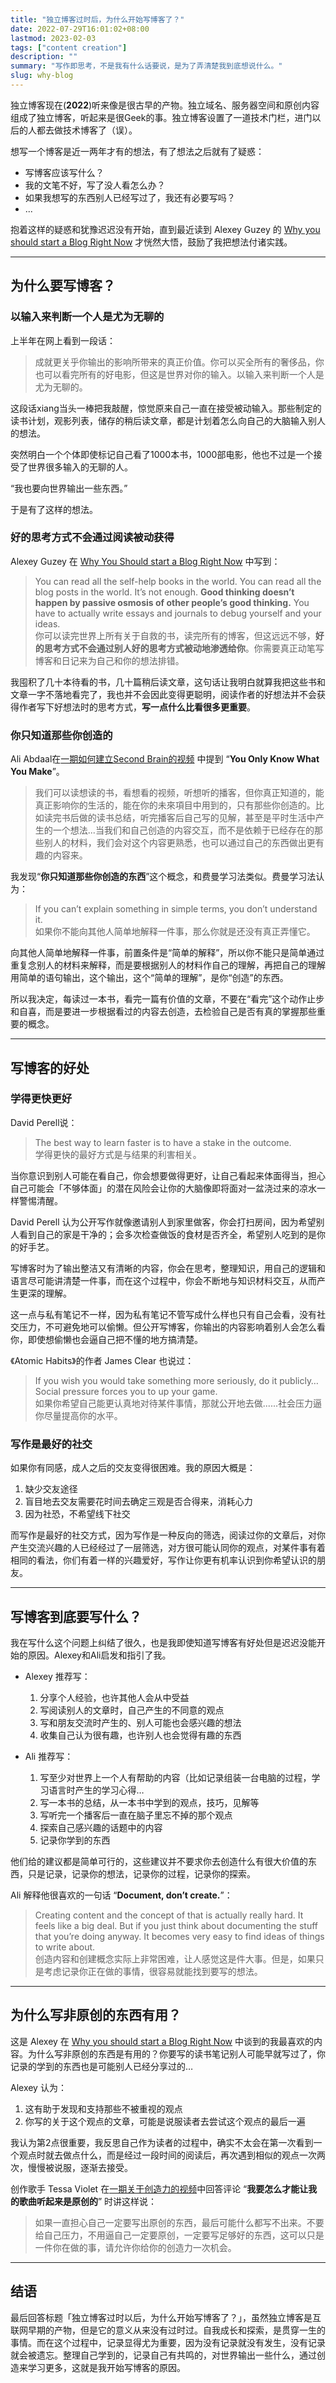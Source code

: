 ```yaml
---
title: "独立博客过时后，为什么开始写博客了？"
date: 2022-07-29T16:01:02+08:00
lastmod: 2023-02-03
tags: ["content creation"]
description: ""
summary: "写作即思考，不是我有什么话要说，是为了弄清楚我到底想说什么。"
slug: why-blog
---
```


独立博客现在(**2022**)听来像是很古早的产物。独立域名、服务器空间和原创内容组成了独立博客，听起来是很Geek的事。独立博客设置了一道技术门栏，进门以后的人都去做技术博客了（误）。

想写一个博客是近一两年才有的想法，有了想法之后就有了疑惑：
- 写博客应该写什么？
- 我的文笔不好，写了没人看怎么办？
- 如果我想写的东西别人已经写过了，我还有必要写吗？
- ...

抱着这样的疑惑和犹豫迟迟没有开始，直到最近读到 Alexey Guzey 的 [Why you should start a Blog Right Now](https://guzey.com/personal/why-have-a-blog/) 才恍然大悟，鼓励了我把想法付诸实践。

---
## 为什么要写博客？

### 以输入来判断一个人是尤为无聊的
上半年在网上看到一段话：

> 成就更关乎你输出的影响所带来的真正价值。你可以买全所有的奢侈品，你也可以看完所有的好电影，但这是世界对你的输入。以输入来判断一个人是尤为无聊的。

这段话xiang当头一棒把我敲醒，惊觉原来自己一直在接受被动输入。那些制定的读书计划，观影列表，储存的稍后读文章，都是计划着怎么向自己的大脑输入别人的想法。

突然明白一个个体即使标记自己看了1000本书，1000部电影，他也不过是一个接受了世界很多输入的无聊的人。

“我也要向世界输出一些东西。”

于是有了这样的想法。

### 好的思考方式不会通过阅读被动获得
Alexey Guzey 在 [Why You Should start a Blog Right Now](https://guzey.com/personal/why-have-a-blog/) 中写到：

> You can read all the self-help books in the world. You can read all the blog posts in the world. It’s not enough. **Good thinking doesn’t happen by passive osmosis of other people’s good thinking.** You have to actually write essays and journals to debug yourself and your ideas.  
你可以读完世界上所有关于自救的书，读完所有的博客，但这远远不够，**好的思考方式不会通过别人好的思考方式被动地渗透给你**。你需要真正动笔写博客和日记来为自己和你的想法排错。

我囤积了几十本待看的书，几十篇稍后读文章，这句话让我明白就算我把这些书和文章一字不落地看完了，我也并不会因此变得更聪明，阅读作者的好想法并不会获得作者写下好想法时的思考方式，**写一点什么比看很多更重要**。


### 你只知道那些你创造的
Ali Abdaal在[一期如何建立Second Brain的视频](https://m.youtube.com/watch?v=OP3dA2GcAh8&feature=youtu.be) 中提到 “**You Only Know What You Make**”。

> 我们可以读想读的书，看想看的视频，听想听的播客，但你真正知道的，能真正影响你的生活的，能在你的未來項目中用到的，只有那些你创造的。比如读完书后做的读书总结，听完播客后自己写的见解，甚至是平时生活中产生的一个想法...当我们和自己创造的内容交互，而不是依赖于已经存在的那些别人的材料，我们会对这个内容更熟悉，也可以通过自己的东西做出更有趣的内容来。

我发现“**你只知道那些你创造的东西**”这个概念，和费曼学习法类似。费曼学习法认为：

> If you can’t explain something in simple terms, you don’t understand it.  
如果你不能向其他人简单地解释一件事，那么你就是还没有真正弄懂它。

向其他人简单地解释一件事，前置条件是“简单的解释”，所以你不能只是简单通过重复念别人的材料来解释，而是要根据别人的材料作自己的理解，再把自己的理解用简单的语句输出，这个输出，这个“简单的理解”，是你“创造”的东西。

所以我决定，每读过一本书，看完一篇有价值的文章，不要在“看完”这个动作止步和自喜，而是要进一步根据看过的内容去创造，去检验自己是否有真的掌握那些重要的概念。

---
## 写博客的好处

### 学得更快更好

David Perell说：
> The best way to learn faster is to have a stake in the outcome.     
学得更快的最好方式是与结果的利害相关。


当你意识到别人可能在看自己，你会想要做得更好，让自己看起来体面得当，担心自己可能会「不够体面」的潜在风险会让你的大脑像即将面对一盆浇过来的凉水一样警惕清醒。

David Perell 认为公开写作就像邀请别人到家里做客，你会打扫房间，因为希望别人看到自己的家是干净的；会多次检查做饭的食材是否齐全，希望别人吃到的是你的好手艺。

写博客时为了输出整洁又有清晰的内容，你会在思考，整理知识，用自己的逻辑和语言尽可能讲清楚一件事，而在这个过程中，你会不断地与知识材料交互，从而产生更深的理解。

这一点与私有笔记不一样，因为私有笔记不管写成什么样也只有自己会看，没有社交压力，不可避免地可以偷懒。但公开写博客，你输出的内容影响着别人会怎么看你，即使想偷懒也会逼自己把不懂的地方搞清楚。

《Atomic Habits》的作者 James Clear 也说过：
> If you wish you would take something more seriously, do it publicly… Social pressure forces you to up your game.     
如果你希望自己能更认真地对待某件事情，那就公开地去做......社会压力逼你尽量提高你的水平。

### 写作是最好的社交
如果你有同感，成人之后的交友变得很困难。我的原因大概是：
1. 缺少交友途径
2. 盲目地去交友需要花时间去确定三观是否合得来，消耗心力
3. 因为社恐，不希望线下社交

而写作是最好的社交方式，因为写作是一种反向的筛选，阅读过你的文章后，对你产生交流兴趣的人已经经过了一层筛选，对方很可能认同你的观点，对某件事有着相同的看法，你们有着一样的兴趣爱好，写作让你更有机率认识到你希望认识的朋友。

---
## 写博客到底要写什么？
我在写什么这个问题上纠结了很久，也是我即使知道写博客有好处但是迟迟没能开始的原因。Alexey和Ali启发和指引了我。

- Alexey 推荐写：
    1. 分享个人经验，也许其他人会从中受益
    2. 写阅读别人的文章时，自己产生的不同意的观点
    3. 写和朋友交流时产生的、别人可能也会感兴趣的想法
    4. 收集自己认为很有趣，也许别人也会觉得有趣的东西

- Ali 推荐写：
    1. 写至少对世界上一个人有帮助的内容（比如记录组装一台电脑的过程，学习语言时产生的学习心得…
    2. 写一本书的总结，从一本书中学到的观点，技巧，见解等
    3. 写听完一个播客后一直在脑子里忘不掉的那个观点
    4. 探索自己感兴趣的话题中的内容
    5. 记录你学到的东西

他们给的建议都是简单可行的，这些建议并不要求你去创造什么有很大价值的东西，只是记录，记录你的想法，记录你的过程，记录你的探索。

Ali 解释他很喜欢的一句话 “**Document, don’t create.**”：

> Creating content and the concept of that is actually really hard. It feels like a big deal. But if you just think about documenting the stuff that you’re doing anyway. It becomes very easy to find ideas of things to write about.  
创造内容和创建概念实际上非常困难，让人感觉这是件大事。但是，如果只是考虑记录你正在做的事情，很容易就能找到要写的想法。

---
## 为什么写非原创的东西有用？
这是 Alexey 在 [Why you should start a Blog Right Now](https://guzey.com/personal/why-have-a-blog/) 中谈到的我最喜欢的内容。为什么写非原创的东西是有用的？你要写的读书笔记别人可能早就写过了，你记录的学到的东西也是可能别人已经分享过的…

Alexey 认为：
1. 这有助于发现和支持那些不被重视的观点
2. 你写的关于这个观点的文章，可能是说服读者去尝试这个观点的最后一遍

我认为第2点很重要，我反思自己作为读者的过程中，确实不太会在第一次看到一个观点时就去做点什么，而是经过一段时间的阅读后，再次遇到相似的观点一次两次，慢慢被说服，逐渐去接受。

创作歌手 Tessa Violet 在[一期关于创造力的视频](https://m.youtube.com/watch?v=QzBoGVToWEo&feature=youtu.be)中回答评论 “**我要怎么才能让我的歌曲听起来是原创的**” 时讲这样说：

> 如果一直担心自己一定要写出原创的东西，最后可能什么都写不出来。不要给自己压力，不用逼自己一定要原创，一定要写足够好的东西，这可以只是一件你在做的事，请允许你给你的创造力一次机会。

---
## 结语
最后回答标题「独立博客过时以后，为什么开始写博客了？」，虽然独立博客是互联网早期的产物，但是它的意义从来没有过时过。自我成长和探索，是贯穿一生的事情。而在这个过程中，记录显得尤为重要，因为没有记录就没有发生，没有记录就会被遗忘。整理自己学到的，记录自己有共鸣的，对世界输出一些什么，通过创造来学习更多，这就是我开始写博客的原因。